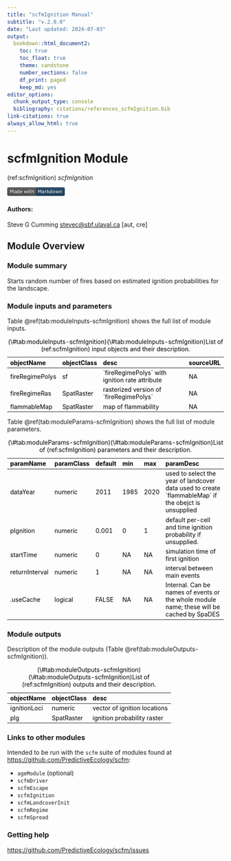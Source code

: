 ```yaml
---
title: "scfmIgnition Manual"
subtitle: "v.2.0.0"
date: "Last updated: 2024-07-03"
output:
  bookdown::html_document2:
    toc: true
    toc_float: true
    theme: sandstone
    number_sections: false
    df_print: paged
    keep_md: yes
editor_options:
  chunk_output_type: console
  bibliography: citations/references_scfmIgnition.bib
link-citations: true
always_allow_html: true
---
```


# scfmIgnition Module

<!-- the following are text references used in captions for LaTeX compatibility -->
(ref:scfmIgnition) *scfmIgnition*



[![made-with-Markdown](figures/markdownBadge.png)](https://commonmark.org)

<!-- if knitting to pdf remember to add the pandoc_args: ["--extract-media", "."] option to yml in order to get the badge images -->

#### Authors:

Steve G Cumming <stevec@sbf.ulaval.ca> [aut, cre]
<!-- ideally separate authors with new lines, '\n' not working -->

## Module Overview

### Module summary

Starts random number of fires based on estimated ignition probabilities for the landscape.

### Module inputs and parameters

Table \@ref(tab:moduleInputs-scfmIgnition) shows the full list of module inputs.

<table class="table" style="color: black; margin-left: auto; margin-right: auto;">
<caption>(\#tab:moduleInputs-scfmIgnition)(\#tab:moduleInputs-scfmIgnition)List of (ref:scfmIgnition) input objects and their description.</caption>
 <thead>
  <tr>
   <th style="text-align:left;"> objectName </th>
   <th style="text-align:left;"> objectClass </th>
   <th style="text-align:left;"> desc </th>
   <th style="text-align:left;"> sourceURL </th>
  </tr>
 </thead>
<tbody>
  <tr>
   <td style="text-align:left;"> fireRegimePolys </td>
   <td style="text-align:left;"> sf </td>
   <td style="text-align:left;"> `fireRegimePolys` with ignition rate attribute </td>
   <td style="text-align:left;"> NA </td>
  </tr>
  <tr>
   <td style="text-align:left;"> fireRegimeRas </td>
   <td style="text-align:left;"> SpatRaster </td>
   <td style="text-align:left;"> rasterized version of `fireRegimePolys` </td>
   <td style="text-align:left;"> NA </td>
  </tr>
  <tr>
   <td style="text-align:left;"> flammableMap </td>
   <td style="text-align:left;"> SpatRaster </td>
   <td style="text-align:left;"> map of flammability </td>
   <td style="text-align:left;"> NA </td>
  </tr>
</tbody>
</table>

Table \@ref(tab:moduleParams-scfmIgnition) shows the full list of module parameters.


<table class="table" style="color: black; margin-left: auto; margin-right: auto;">
<caption>(\#tab:moduleParams-scfmIgnition)(\#tab:moduleParams-scfmIgnition)List of (ref:scfmIgnition) parameters and their description.</caption>
 <thead>
  <tr>
   <th style="text-align:left;"> paramName </th>
   <th style="text-align:left;"> paramClass </th>
   <th style="text-align:left;"> default </th>
   <th style="text-align:left;"> min </th>
   <th style="text-align:left;"> max </th>
   <th style="text-align:left;"> paramDesc </th>
  </tr>
 </thead>
<tbody>
  <tr>
   <td style="text-align:left;"> dataYear </td>
   <td style="text-align:left;"> numeric </td>
   <td style="text-align:left;"> 2011 </td>
   <td style="text-align:left;"> 1985 </td>
   <td style="text-align:left;"> 2020 </td>
   <td style="text-align:left;"> used to select the year of landcover data used to create `flammableMap` if the obejct is unsupplied </td>
  </tr>
  <tr>
   <td style="text-align:left;"> pIgnition </td>
   <td style="text-align:left;"> numeric </td>
   <td style="text-align:left;"> 0.001 </td>
   <td style="text-align:left;"> 0 </td>
   <td style="text-align:left;"> 1 </td>
   <td style="text-align:left;"> default per-cell and time ignition probability if unsupplied. </td>
  </tr>
  <tr>
   <td style="text-align:left;"> startTime </td>
   <td style="text-align:left;"> numeric </td>
   <td style="text-align:left;"> 0 </td>
   <td style="text-align:left;"> NA </td>
   <td style="text-align:left;"> NA </td>
   <td style="text-align:left;"> simulation time of first ignition </td>
  </tr>
  <tr>
   <td style="text-align:left;"> returnInterval </td>
   <td style="text-align:left;"> numeric </td>
   <td style="text-align:left;"> 1 </td>
   <td style="text-align:left;"> NA </td>
   <td style="text-align:left;"> NA </td>
   <td style="text-align:left;"> interval between main events </td>
  </tr>
  <tr>
   <td style="text-align:left;"> .useCache </td>
   <td style="text-align:left;"> logical </td>
   <td style="text-align:left;"> FALSE </td>
   <td style="text-align:left;"> NA </td>
   <td style="text-align:left;"> NA </td>
   <td style="text-align:left;"> Internal. Can be names of events or the whole module name; these will be cached by SpaDES </td>
  </tr>
</tbody>
</table>

### Module outputs

Description of the module outputs (Table \@ref(tab:moduleOutputs-scfmIgnition)).

<table class="table" style="color: black; margin-left: auto; margin-right: auto;">
<caption>(\#tab:moduleOutputs-scfmIgnition)(\#tab:moduleOutputs-scfmIgnition)List of (ref:scfmIgnition) outputs and their description.</caption>
 <thead>
  <tr>
   <th style="text-align:left;"> objectName </th>
   <th style="text-align:left;"> objectClass </th>
   <th style="text-align:left;"> desc </th>
  </tr>
 </thead>
<tbody>
  <tr>
   <td style="text-align:left;"> ignitionLoci </td>
   <td style="text-align:left;"> numeric </td>
   <td style="text-align:left;"> vector of ignition locations </td>
  </tr>
  <tr>
   <td style="text-align:left;"> pIg </td>
   <td style="text-align:left;"> SpatRaster </td>
   <td style="text-align:left;"> ignition probability raster </td>
  </tr>
</tbody>
</table>

### Links to other modules

Intended to be run with the `scfm` suite of modules found at <https://github.com/PredictiveEcology/scfm>:

- `ageModule` (optional)
- `scfmDriver`
- `scfmEscape`
- `scfmIgnition`
- `scfmLandcoverInit`
- `scfmRegime`
- `scfmSpread`

### Getting help

<https://github.com/PredictiveEcology/scfm/issues>
